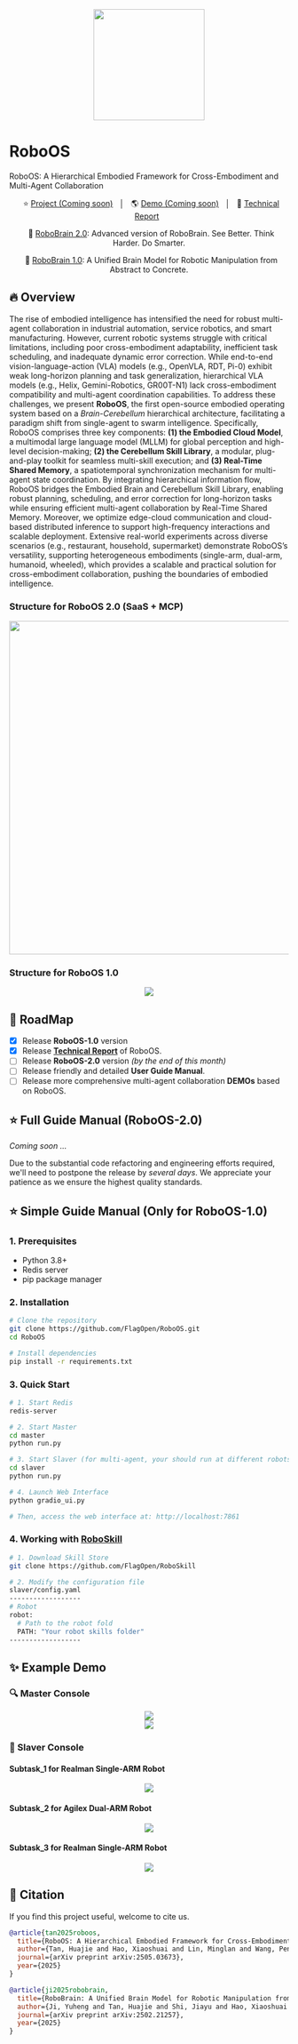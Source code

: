 <div align="center">
<img src="./assets/logo2.png" width="200"/>
</div>

# RoboOS
RoboOS: A Hierarchical Embodied Framework for Cross-Embodiment and Multi-Agent Collaboration

<p align="center">
    </a>&nbsp&nbsp⭐️ <a href="">Project (Coming soon)</a></a>&nbsp&nbsp │ &nbsp&nbsp🌎 <a href="">Demo (Coming soon)</a>&nbsp&nbsp │ &nbsp&nbsp📑 <a href="https://arxiv.org/abs/2505.03673">Technical Report</a>&nbsp&nbsp </a>
</p>

<p align="center">
</a>&nbsp&nbsp🤖 <a href="https://github.com/FlagOpen/RoboBrain2.0/">RoboBrain 2.0</a>: Advanced version of RoboBrain. See Better. Think Harder. Do Smarter.
</p>

<p align="center">
</a>&nbsp&nbsp🤖 <a href="https://github.com/FlagOpen/RoboBrain/">RoboBrain 1.0</a>: A Unified Brain Model for Robotic Manipulation from Abstract to Concrete.
</p>

## 🔥 Overview
The rise of embodied intelligence has intensified the need for robust multi-agent collaboration in industrial automation, service robotics, and smart manufacturing. However, current robotic systems struggle with critical limitations, including poor cross-embodiment adaptability, inefficient task scheduling, and inadequate dynamic error correction. While end-to-end vision-language-action (VLA) models (e.g., OpenVLA, RDT, Pi-0) exhibit weak long-horizon planning and task generalization, hierarchical VLA models (e.g., Helix, Gemini-Robotics, GR00T-N1) lack cross-embodiment compatibility and multi-agent coordination capabilities.
To address these challenges, we present **RoboOS**, the first open-source embodied operating system based on a *Brain-Cerebellum* hierarchical architecture, facilitating a paradigm shift from single-agent to swarm intelligence. Specifically, RoboOS comprises three key components: **(1) the Embodied Cloud Model**, a multimodal large language model (MLLM) for global perception and high-level decision-making;  **(2) the Cerebellum Skill Library**, a modular, plug-and-play toolkit for seamless multi-skill execution; and  **(3) Real-Time Shared Memory**, a spatiotemporal synchronization mechanism for multi-agent state coordination. By integrating hierarchical information flow, RoboOS bridges the Embodied Brain and Cerebellum Skill Library, enabling robust planning, scheduling, and error correction for long-horizon tasks while ensuring efficient multi-agent collaboration by Real-Time Shared Memory. Moreover, we optimize edge-cloud communication and cloud-based distributed inference to support high-frequency interactions and scalable deployment.
Extensive real-world experiments across diverse scenarios (e.g., restaurant, household, supermarket) demonstrate RoboOS’s versatility, supporting heterogeneous embodiments (single-arm, dual-arm, humanoid, wheeled), which provides a scalable and practical solution for cross-embodiment collaboration, pushing the boundaries of embodied intelligence.

### Structure for RoboOS 2.0 (SaaS + MCP)
<div align="center">
<img src="./assets/overview2.png", width="600" />
</div>

### Structure for RoboOS 1.0
<div align="center">
<img src="./assets/overview.png" />
</div>


## <a id="RoadMap"> 🎯 RoadMap</a>
- [x] Release **RoboOS-1.0** version
- [x] Release **[Technical Report](https://arxiv.org/abs/2505.03673)** of RoboOS.
- [ ] Release **RoboOS-2.0** version *(by the end of this month)*
- [ ] Release friendly and detailed **User Guide Manual**​.
- [ ] Release more comprehensive multi-agent collaboration **DEMOs** based on RoboOS​.

## <a id="Manual"> ⭐️ Full Guide Manual (RoboOS-2.0)
*Coming soon ...*

Due to the substantial code refactoring and engineering efforts required, we'll need to postpone the release by *several days*. We appreciate your patience as we ensure the highest quality standards.


## <a id="Manual"> ⭐️ Simple Guide Manual (Only for RoboOS-1.0)</a>

### 1. Prerequisites

- Python 3.8+
- Redis server
- pip package manager

### 2. Installation

```bash
# Clone the repository
git clone https://github.com/FlagOpen/RoboOS.git
cd RoboOS

# Install dependencies
pip install -r requirements.txt

```

### 3. Quick Start
```bash
# 1. Start Redis
redis-server

# 2. Start Master
cd master
python run.py

# 3. Start Slaver (for multi-agent, your should run at different robots respectively)
cd slaver
python run.py

# 4. Launch Web Interface
python gradio_ui.py

# Then, access the web interface at: http://localhost:7861
```

### 4. Working with [RoboSkill](https://github.com/phoenixdong/RoboSkill)
```bash
# 1. Download Skill Store
git clone https://github.com/FlagOpen/RoboSkill

# 2. Modify the configuration file
slaver/config.yaml
------------------
# Robot 
robot:
  # Path to the robot fold
  PATH: "Your robot skills folder"
------------------
```

## ✨ Example Demo

### 🔍 Master Console

<div align="center">
<img src="./assets/master_example_0.png" />
</div>

<div align="center">
<img src="./assets/master_example_1.png" />
</div>

### 🤖 Slaver Console

#### Subtask_1 for Realman Single-ARM Robot

<div align="center">
<img src="./assets/slaver_subtask_1.png" />
</div>


#### Subtask_2 for Agilex Dual-ARM Robot

<div align="center">
<img src="./assets/slaver_subtask_2.png" />
</div>


#### Subtask_3 for Realman Single-ARM Robot

<div align="center">
<img src="./assets/slaver_subtask_3.png" />
</div>


## <a id="Citation"> 📑 Citation</a> 
If you find this project useful, welcome to cite us.
```bib
@article{tan2025roboos,
  title={RoboOS: A Hierarchical Embodied Framework for Cross-Embodiment and Multi-Agent Collaboration}, 
  author={Tan, Huajie and Hao, Xiaoshuai and Lin, Minglan and Wang, Pengwei and Lyu, Yaoxu and Cao, Mingyu and Wang, Zhongyuan and Zhang, Shanghang},
  journal={arXiv preprint arXiv:2505.03673},
  year={2025}
}

@article{ji2025robobrain,
  title={RoboBrain: A Unified Brain Model for Robotic Manipulation from Abstract to Concrete},
  author={Ji, Yuheng and Tan, Huajie and Shi, Jiayu and Hao, Xiaoshuai and Zhang, Yuan and Zhang, Hengyuan and Wang, Pengwei and Zhao, Mengdi and Mu, Yao and An, Pengju and others},
  journal={arXiv preprint arXiv:2502.21257},
  year={2025}
}
```
